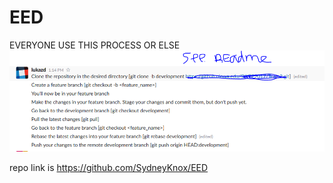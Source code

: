 # EED

EVERYONE USE THIS PROCESS OR ELSE
![pic](process.png)

repo link is https://github.com/SydneyKnox/EED
